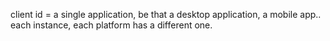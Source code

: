 client id = a single application, be that a desktop application, a mobile app.. each instance, each platform has a different one.
